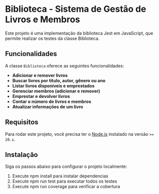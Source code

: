 # Biblioteca - Sistema de Gestão de Livros e Membros

Este projeto é uma implementação da biblioteca Jest em JavaScript, que permite realizar os testes da classe Biblioteca.

## Funcionalidades

A classe `Biblioteca` oferece as seguintes funcionalidades:

- **Adicionar e remover livros**
- **Buscar livros por título, autor, gênero ou ano**
- **Listar livros disponíveis e emprestados**
- **Gerenciar membros (adicionar e remover)**
- **Emprestar e devolver livros**
- **Contar o número de livros e membros**
- **Atualizar informações de um livro**

## Requisitos

Para rodar este projeto, você precisa ter o [Node.js](https://nodejs.org/) instalado na versão `>= 20.x`.

## Instalação

Siga os passos abaixo para configurar o projeto localmente:

1. Execute npm install para instalar dependencias
1. Execute npm run test para executar todos os testes
1. Execute npm run coverage para verificar a cobertura
